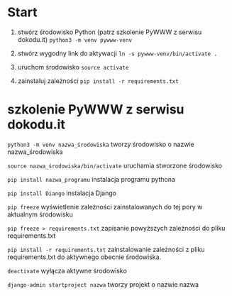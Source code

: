 # Start

1. stwórz środowisko Python (patrz szkolenie PyWWW z serwisu dokodu.it)
`python3 -m venv pywww-venv`

2. stwórz wygodny link do aktywacji
`ln -s pywww-venv/bin/activate .`

3. uruchom środowisko
`source activate`

4. zainstaluj zależności
`pip install -r requirements.txt`

# szkolenie PyWWW z serwisu dokodu.it

`python3 -m venv nazwa_środowiska`
    tworzy środowisko o nazwie nazwa_środowiska

`source nazwa_środowiska/bin/activate`
    uruchamia stworzone środowisko 


`pip install nazwa_programu`
    instalacja programu pythona

`pip install Diango`
    instalacja Django

`pip freeze`
    wyświetlenie zależności zainstalowanych do tej pory w aktualnym środowisku

`pip freeze > requirements.txt`
    zapisanie powyższych zależności do pliku requirements.txt

`pip install -r requirements.txt`
    zainstalowanie zależności z pliku requirements.txt do aktywnego obecnie środowiska.

`deactivate` 
    wyłącza aktywne środowisko

`django-admin startproject nazwa` 
    tworzy projekt o nazwie nazwa
